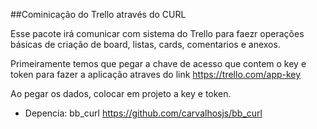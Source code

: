 ##Cominicação do Trello através do CURL

Esse pacote irá comunicar com sistema do Trello para faezr operações básicas de criação de board, listas, cards, comentarios e anexos.

Primeiramente temos que pegar a chave de acesso que contem o key e token para fazer a aplicação
atraves do link https://trello.com/app-key

Ao pegar os dados, colocar em projeto a key e token.

- Depencia: bb_curl https://github.com/carvalhosjs/bb_curl

